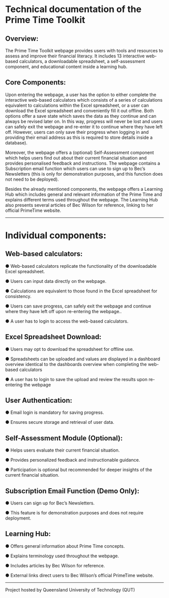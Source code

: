 # Technical documentation of the Prime Time Toolkit

## Overview: 
The Prime Time Toolkit webpage provides users with tools and resources to assess and 
improve their financial literacy. It includes 13 interactive web-based calculators, a 
downloadable spreadsheet, a self-assessment component, and educational content inside a 
learning hub. 

## Core Components: 
Upon entering the webpage, a user has the option to either complete the interactive 
web-based calculators which consists of a series of calculations equivalent to calculations 
within the Excel spreadsheet, or a user can download the Excel spreadsheet and conveniently 
fill it out offline. Both options offer a save state which saves the data as they continue and can 
always be revised later on. In this way, progress will never be lost and users can safely exit the 
webpage and re-enter it to continue where they have left off. However, users can only save 
their progress when logging in and providing their email address as this is required to store 
details inside a database). 

Moreover, the webpage offers a (optional) Self-Assessment component which helps users find 
out about their current financial situation and provides personalised feedback and instructions. 
The webpage contains a Subscription email function which users can use to sign up to Bec’s 
Newsletters (this is only for demonstration purposes, and this function does not need to be 
deployed).   

Besides the already mentioned components, the webpage offers a Learning Hub which 
includes general and relevant information of the Prime Time and explains different terms used 
throughout the webpage. The Learning Hub also presents several articles of Bec Wilson for 
reference, linking to her official PrimeTime website.  
___________________________________________________________________________ 
# Individual components: 

## Web-based calculators: 

● Web-based calculators replicate the functionality of the downloadable Excel 
spreadsheet. 

● Users can input data directly on the webpage. 

● Calculations are equivalent to those found in the Excel spreadsheet for consistency. 

● Users can save progress, can safely exit the webpage and continue where they have left 
off upon re-entering the webpage.. 

● A user has to login to access the web-based calculators. 



## Excel Spreadsheet Download: 

● Users may opt to download the spreadsheet for offline use. 

● Spreadsheets can be uploaded and values are displayed in a dashboard overview 
identical to the dashboards overview when completing the web-based calculators 

● A user has to login to save the upload and review the results upon re-entering the 
webpage 



## User Authentication: 

● Email login is mandatory for saving progress. 

● Ensures secure storage and retrieval of user data. 



## Self-Assessment Module (Optional): 

● Helps users evaluate their current financial situation. 

● Provides personalized feedback and instructionable guidance. 

● Participation is optional but recommended for deeper insights of the current financial 
situation. 



## Subscription Email Function (Demo Only): 

● Users can sign up for Bec’s Newsletters. 

● This feature is for demonstration purposes and does not require deployment. 



## Learning Hub: 

● Offers general information about Prime Time concepts. 

● Explains terminology used throughout the webpage. 

● Includes articles by Bec Wilson for reference. 

● External links direct users to Bec Wilson’s official PrimeTime website. 


___________________________________________________________________________ 
Project hosted by Queensland University of Technology (QUT)
